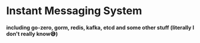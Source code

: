 # Instant Messaging System
#### including go-zero, gorm, redis, kafka, etcd and some other stuff (literally I don't really know😅)